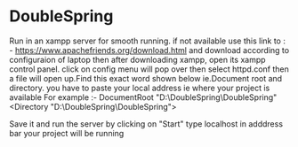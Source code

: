 # DoubleSpring
Run in an xampp server for smooth running.
if not available use this link to : - https://www.apachefriends.org/download.html and download according to configuraion of laptop
then after downloading xampp, open its xampp control panel.
click on config 
menu will pop over
then select httpd.conf
then a file will open up.Find this exact word shown below ie.Document root and directory.
you have to paste your local address ie where your project is available 
For example  :- 
DocumentRoot "D:\DoubleSpring\DoubleSpring"
<Directory "D:\DoubleSpring\DoubleSpring">

Save it and run the server by clicking on "Start"
type localhost in adddress bar
your project will be running

